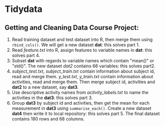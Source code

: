 # Tidydata
## Getting and Cleaning Data Course Project:

 1. Read training dataset and test dataset into R, then merge them using `rbind_cols()`. We will get a new dataset **dat**: this solves part 1.
 2. Read *feature.txt* into R, assign features to variable names in **dat**: this solves part 4.
 3. Subset **dat** with regards to variable names which contain "mean()" or "std()". The new dataset *dat2* contains 66 variables: this solves part2. 
 4. *subject_test.txt*, *subject_train.txt* contain information about subject id, read and merge them. *y_test.txt*, *y_train.txt* contain information about activities, read and merge them. Then merge subject id, activities and **dat2** to a new dataset, say **dat3**.
 5. Use descriptive activity names from *activity_labels.txt* to name the activities in the **dat3**: this solves part 3.
 6. Group **dat3** by subject id and activities, then get the mean for each measurement in **dat3** using `summarise_each()`. Create a new dataset **dat4** then write it to local repository: this solves part 5. The final dataset contains 180 rows and 68 columns.
